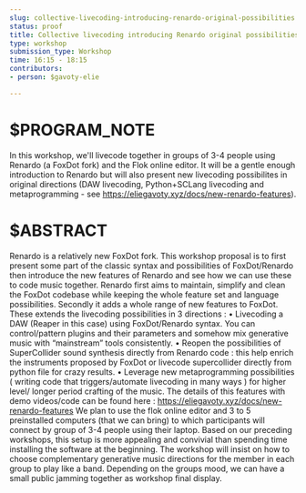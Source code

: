 ```yaml
---
slug: collective-livecoding-introducing-renardo-original-possibilities
status: proof
title: Collective livecoding introducing Renardo original possibilities
type: workshop
submission_type: Workshop
time: 16:15 - 18:15
contributors:
- person: $gavoty-elie

---
```


# $PROGRAM_NOTE

In this workshop, we'll livecode together in groups of 3-4 people using Renardo
(a FoxDot fork) and the Flok online editor. It will be a gentle enough introduction to Renardo but will also present new livecoding possibilites in original directions
(DAW livecoding, Python+SCLang livecoding and metaprogramming - see https://eliegavoty.xyz/docs/new-renardo-features).

# $ABSTRACT

Renardo is a relatively new FoxDot fork.
This workshop proposal is to first present some part of the classic syntax and possibilities of FoxDot/Renardo then introduce the new features of Renardo and see how we can use these to code music together.
Renardo first aims to maintain, simplify and clean the FoxDot codebase while keeping the whole feature set and language possibilities. Secondly it adds a whole range of new features to FoxDot.
These extends the livecoding possibilities in 3 directions :
• Livecoding a DAW (Reaper in this case) using FoxDot/Renardo syntax. You can control/pattern plugins and their parameters and somehow mix generative music with “mainstream” tools consistently.
• Reopen the possibilities of SuperCollider sound synthesis directly from Renardo code : this help enrich the instruments proposed by FoxDot or livecode supercollider directly from python file for crazy results.
• Leverage new metaprogramming possibilities ( writing code that triggers/automate livecoding in many ways ) for higher level/ longer period crafting of the music.
The details of this features with demo videos/code can be found here : https://eliegavoty.xyz/docs/new-renardo-features
We plan to use the flok online editor and 3 to 5 preinstalled computers (that we can bring) to which participants will connect by group of 3-4 people using their laptop. Based on our preceding workshops, this setup is more appealing and convivial than spending time installing the software at the beginning.
The workshop will insist on how to choose complementary generative music directions for the member in each group to play like a band.
Depending on the groups mood, we can have a small public jamming together as workshop final display.

